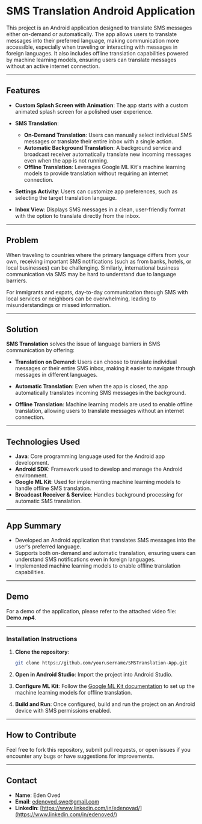 
# **SMS Translation Android Application**

This project is an Android application designed to translate SMS messages either on-demand or automatically. The app allows users to translate messages into their preferred language, making communication more accessible, especially when traveling or interacting with messages in foreign languages. It also includes offline translation capabilities powered by machine learning models, ensuring users can translate messages without an active internet connection.

---

## **Features**

- **Custom Splash Screen with Animation**: The app starts with a custom animated splash screen for a polished user experience.
  
- **SMS Translation**:
  - **On-Demand Translation**: Users can manually select individual SMS messages or translate their entire inbox with a single action.
  - **Automatic Background Translation**: A background service and broadcast receiver automatically translate new incoming messages even when the app is not running.
  - **Offline Translation**: Leverages Google ML Kit's machine learning models to provide translation without requiring an internet connection.

- **Settings Activity**: Users can customize app preferences, such as selecting the target translation language.

- **Inbox View**: Displays SMS messages in a clean, user-friendly format with the option to translate directly from the inbox.

---

## **Problem**

When traveling to countries where the primary language differs from your own, receiving important SMS notifications (such as from banks, hotels, or local businesses) can be challenging. Similarly, international business communication via SMS may be hard to understand due to language barriers.

For immigrants and expats, day-to-day communication through SMS with local services or neighbors can be overwhelming, leading to misunderstandings or missed information.

---

## **Solution**

**SMS Translation** solves the issue of language barriers in SMS communication by offering:

- **Translation on Demand**: Users can choose to translate individual messages or their entire SMS inbox, making it easier to navigate through messages in different languages.
  
- **Automatic Translation**: Even when the app is closed, the app automatically translates incoming SMS messages in the background.

- **Offline Translation**: Machine learning models are used to enable offline translation, allowing users to translate messages without an internet connection.

---

## **Technologies Used**

- **Java**: Core programming language used for the Android app development.
- **Android SDK**: Framework used to develop and manage the Android environment.
- **Google ML Kit**: Used for implementing machine learning models to handle offline SMS translation.
- **Broadcast Receiver & Service**: Handles background processing for automatic SMS translation.

---

## **App Summary**

- Developed an Android application that translates SMS messages into the user's preferred language.
- Supports both on-demand and automatic translation, ensuring users can understand SMS notifications even in foreign languages.
- Implemented machine learning models to enable offline translation capabilities.

---

## **Demo**

For a demo of the application, please refer to the attached video file: **Demo.mp4**.

---

### **Installation Instructions**

1. **Clone the repository**:
   ```bash
   git clone https://github.com/yourusername/SMSTranslation-App.git
   ```

2. **Open in Android Studio**: Import the project into Android Studio.

3. **Configure ML Kit**: Follow the [Google ML Kit documentation](https://developers.google.com/ml-kit) to set up the machine learning models for offline translation.

4. **Build and Run**: Once configured, build and run the project on an Android device with SMS permissions enabled.

---

## **How to Contribute**

Feel free to fork this repository, submit pull requests, or open issues if you encounter any bugs or have suggestions for improvements.

---

## **Contact**

- **Name**: Eden Oved
- **Email**: edenoved.swe@gmail.com
- **LinkedIn**: [https://www.linkedin.com/in/edenovad/](https://www.linkedin.com/in/edenoved/)

